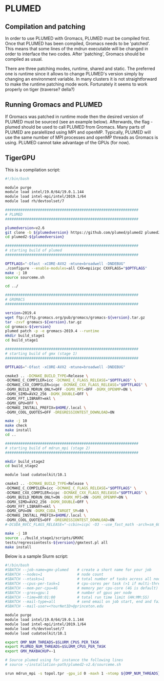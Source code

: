 # PLUMED

## Compilation and patching

In order to use PLUMED with Gromacs, PLUMED must be compiled first.
Once that PLUMED has been compiled, Gromacs needs to be 'patched'.
This means that some lines of the mdrun executable will be changed in order to interface the two codes.
After 'patching', Gromacs should be compiled as usual.

There are three patching modes, runtime, shared and static.
The preferred one is runtime since it allows to change PLUMED's version simply by changing an environment variable.
In many clusters it is not straightforward to make the runtime patching mode work.
Fortunately it seems to work properly on tiger (traverse? della?)

## Running Gromacs and PLUMED

If Gromacs was patched in runtime mode then the desired version of PLUMED must be sourced (see an example below).
Afterwards, the flag -plumed should be used to call PLUMED from Gromacs.
Many parts of PLUMED are paralellized using MPI and openMP.
Typically, PLUMED will use the same number of MPI processes and openMP threads as Gromacs is using.
PLUMED cannot take advantage of the GPUs (for now).

## TigerGPU

This is a compilation script:

```bash
#!/bin/bash

module purge
module load intel/19.0/64/19.0.1.144
module load intel-mpi/intel/2019.1/64
module load rh/devtoolset/7

#############################################################
# PLUMED
#############################################################

plumedversion=v2.6
git clone -b ${plumedversion} https://github.com/plumed/plumed2 plumed2-${plumedversion}
cd plumed2-${plumedversion}

#############################################################
# starting build of plumed
#############################################################

OPTFLAGS="-Ofast -xCORE-AVX2 -mtune=broadwell -DNDEBUG"
./configure --enable-modules=all CXX=mpiicpc CXXFLAGS="$OPTFLAGS"
make -j 10
source sourceme.sh

cd ../

#############################################################
# GROMACS
#############################################################

version=2019.4
wget ftp://ftp.gromacs.org/pub/gromacs/gromacs-${version}.tar.gz
tar -zxvf gromacs-${version}.tar.gz
cd gromacs-${version}
plumed patch -p -e gromacs-2019.4 --runtime
mkdir build_stage1
cd build_stage1

#############################################################
# starting build of gmx (stage 1)
#############################################################

OPTFLAGS="-Ofast -xCORE-AVX2 -mtune=broadwell -DNDEBUG"

cmake3 .. -DCMAKE_BUILD_TYPE=Release \
-DCMAKE_C_COMPILER=icc -DCMAKE_C_FLAGS_RELEASE="$OPTFLAGS" \
-DCMAKE_CXX_COMPILER=icpc -DCMAKE_CXX_FLAGS_RELEASE="$OPTFLAGS" \
-DGMX_BUILD_MDRUN_ONLY=OFF -DGMX_MPI=OFF -DGMX_OPENMP=ON \
-DGMX_SIMD=AVX2_256 -DGMX_DOUBLE=OFF \
-DGMX_FFT_LIBRARY=mkl \
-DGMX_GPU=OFF \
-DCMAKE_INSTALL_PREFIX=$HOME/.local \
-DGMX_COOL_QUOTES=OFF -DREGRESSIONTEST_DOWNLOAD=ON

make -j 10
make check
make install
cd ..

#############################################################
# starting build of mdrun_mpi (stage 2)
#############################################################

mkdir build_stage2
cd build_stage2

module load cudatoolkit/10.1

cmake3 .. -DCMAKE_BUILD_TYPE=Release \
-DCMAKE_C_COMPILER=icc -DCMAKE_C_FLAGS_RELEASE="$OPTFLAGS" \
-DCMAKE_CXX_COMPILER=icpc -DCMAKE_CXX_FLAGS_RELEASE="$OPTFLAGS" \
-DGMX_BUILD_MDRUN_ONLY=ON -DGMX_MPI=ON -DGMX_OPENMP=ON \
-DGMX_SIMD=AVX2_256 -DGMX_DOUBLE=OFF \
-DGMX_FFT_LIBRARY=mkl \
-DGMX_GPU=ON -DGMX_CUDA_TARGET_SM=60 \
-DCMAKE_INSTALL_PREFIX=$HOME/.local \
-DGMX_COOL_QUOTES=OFF -DREGRESSIONTEST_DOWNLOAD=ON
#-DCUDA_NVCC_FLAGS_RELEASE="-ccbin=icpc -O3 --use_fast_math -arch=sm_60 --gpu-code=sm_60"

make -j 10
source ../build_stage1/scripts/GMXRC
tests/regressiontests-${version}/gmxtest.pl all
make install
```

Below is a sample Slurm script:

```bash
#!/bin/bash
#SBATCH --job-name=gmx-plumed    # create a short name for your job
#SBATCH --nodes=1                # node count
#SBATCH --ntasks=1               # total number of tasks across all nodes
#SBATCH --cpus-per-task=1        # cpu-cores per task (>1 if multi-threaded tasks)
#SBATCH --mem-per-cpu=4G         # memory per cpu-core (4G is default)
#SBATCH --gres=gpu:1             # number of gpus per node
#SBATCH --time=00:01:00          # total run time limit (HH:MM:SS)
#SBATCH --mail-type=all          # send email on job start, end and fail
#SBATCH --mail-user=<YourNetID>@princeton.edu

module purge
module load intel/19.0/64/19.0.1.144
module load intel-mpi/intel/2019.1/64
module load rh/devtoolset/7
module load cudatoolkit/10.1

export OMP_NUM_THREADS=$SLURM_CPUS_PER_TASK
export PLUMED_NUM_THREADS=$SLURM_CPUS_PER_TASK
export GMX_MAXBACKUP=-1

# Source plumed using for instance the following lines
# source ~/installation-path/plumed2-v2.6/sourceme.sh

srun mdrun_mpi -s topol.tpr -gpu_id 0 -maxh 1 -ntomp ${OMP_NUM_THREADS} -plumed plumed.dat
```

